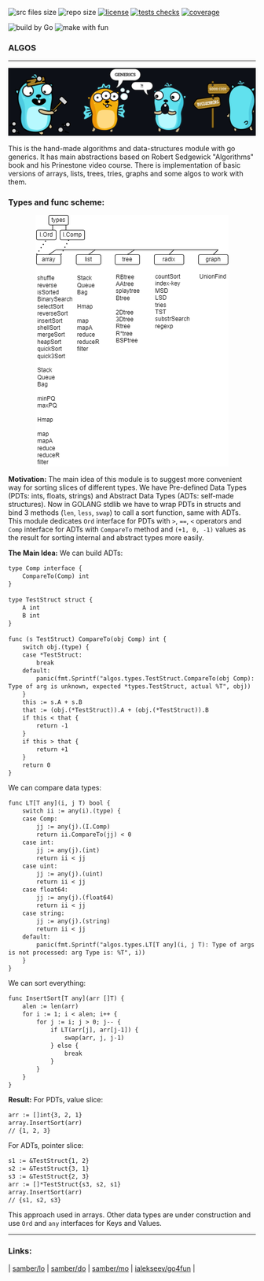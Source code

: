 <p align="left">
	<img src="https://img.shields.io/github/languages/code-size/kselnaag/algos?style=plastic" title="src files size" alt="src files size">
	<img src="https://img.shields.io/github/repo-size/kselnaag/algos?style=plastic" title="repo size" alt="repo size">
	<a href="https://github.com/kselnaag/algos/blob/master/LICENSE" title="LICENSE"><img src="https://img.shields.io/github/license/kselnaag/algos?style=plastic" alt="license"></a>
	<a href="https://github.com/kselnaag/algos/actions" title="Workflows"><img src="https://img.shields.io/github/actions/workflow/status/kselnaag/algos/go.yml?branch=master&style=plastic" alt="tests checks"></a>
	<a href="https://kselnaag.github.io/algos" title="coverage"><img src="https://img.shields.io/badge/GHpages-coverage-blueviolet?style=plastic" alt="coverage"></a>
</p>
<p align="left">
	<img src="https://img.shields.io/static/v1?label=build%20by&message=Go&color=ffa757&style=plastic" alt="build by Go">
	<img src="https://img.shields.io/static/v1?label=make%20with&message=%F0%9F%8E%89%E2%9C%A8&color=ffa757&style=plastic" alt="make with fun">
</p>

### **ALGOS**
----

<p align="center">
  <img src="https://raw.githubusercontent.com/kselnaag/algos/master/pics/myGophers.jpg" title="#DIY #GENERICS #ERRORS" alt="#DIY #GENERICS #ERRORS"/>
</p>

This is the hand-made algorithms and data-structures module with go generics. It has main abstractions based on Robert Sedgewick "Algorithms" book and his Prinestone video course. There is implementation of basic versions of arrays, lists, trees, tries, graphs and some algos to work with them.

### **Types and func scheme:**
<p align="center">
  <img src="https://raw.githubusercontent.com/kselnaag/algos/master/pics/algos.png" title="Types and func scheme" alt="Types and func scheme"/>
</p>

**Motivation:**
The main idea of this module is to suggest more convenient way for sorting slices of different types. We have Pre-defined Data Types (PDTs: ints, floats, strings) and Abstract Data Types (ADTs: self-made structures). Now in GOLANG stdlib we have to wrap PDTs in structs and bind 3 methods (`len`, `less`, `swap`) to call a sort function, same with ADTs. This module dedicates `Ord` interface for PDTs with `>`, `==`, `<` operators and `Comp` interface for ADTs with `CompareTo` method and `(+1, 0, -1)` values as the result for sorting internal and abstract types more easily.

**The Main Idea:**
We can build ADTs:
```
type Comp interface {
	CompareTo(Comp) int
}

type TestStruct struct {
	A int
	B int
}

func (s TestStruct) CompareTo(obj Comp) int {
	switch obj.(type) {
	case *TestStruct:
		break
	default:
		panic(fmt.Sprintf("algos.types.TestStruct.CompareTo(obj Comp): Type of arg is unknown, expected *types.TestStruct, actual %T", obj))
	}
	this := s.A + s.B
	that := (obj.(*TestStruct)).A + (obj.(*TestStruct)).B
	if this < that {
		return -1
	}
	if this > that {
		return +1
	}
	return 0
}
```

We can compare data types:
```
func LT[T any](i, j T) bool {
	switch ii := any(i).(type) {
	case Comp:
		jj := any(j).(I.Comp)
		return ii.CompareTo(jj) < 0
	case int:
		jj := any(j).(int)
		return ii < jj
	case uint:
		jj := any(j).(uint)
		return ii < jj
	case float64:
		jj := any(j).(float64)
		return ii < jj
	case string:
		jj := any(j).(string)
		return ii < jj
	default:
		panic(fmt.Sprintf("algos.types.LT[T any](i, j T): Type of args is not processed: arg Type is: %T", i))
	}
}
```

We can sort everything:
```
func InsertSort[T any](arr []T) {
	alen := len(arr)
	for i := 1; i < alen; i++ {
		for j := i; j > 0; j-- {
			if LT(arr[j], arr[j-1]) {
				swap(arr, j, j-1)
			} else {
				break
			}
		}
	}
}
```

**Result:**
For PDTs, value slice:
```
arr := []int{3, 2, 1}
array.InsertSort(arr)
// {1, 2, 3}
```

For ADTs, pointer slice:
```
s1 := &TestStruct{1, 2}
s2 := &TestStruct{3, 1}
s3 := &TestStruct{2, 3}
arr := []*TestStruct{s3, s2, s1}
array.InsertSort(arr)
// {s1, s2, s3}
```

This approach used in arrays. Other data types are under construction and use `Ord` and `any` interfaces for Keys and Values.

----

### **Links**: 
| [samber/lo](https://github.com/samber/lo "Lodash-style Go library") | [samber/do](https://github.com/samber/do "Dependency injection toolkit based on Go 1.18+ generics") | [samber/mo](https://github.com/samber/mo "Monads based on Go 1.18+ generics") | [ialekseev/go4fun](https://github.com/ialekseev/go4fun "Functional primitives and patterns in go") |
